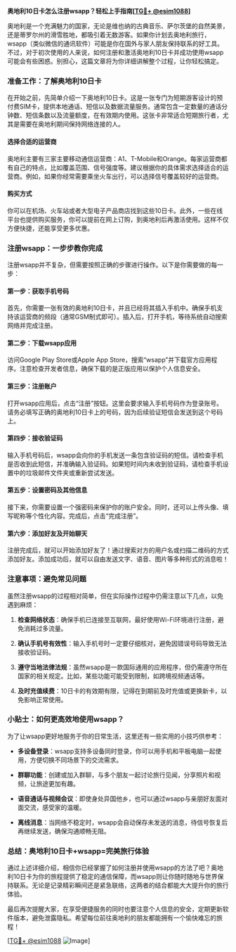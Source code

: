 **奥地利10日卡怎么注册wsapp？轻松上手指南[[TG💪+ @esim1088](https://t.me/s/esim1088)]**

奥地利是一个充满魅力的国家，无论是维也纳的古典音乐、萨尔茨堡的自然美景，还是蒂罗尔州的滑雪胜地，都吸引着无数游客。如果你计划去奥地利旅行，wsapp（类似微信的通讯软件）可能是你在国外与家人朋友保持联系的好工具。不过，对于初次使用的人来说，如何注册和激活奥地利10日卡并成功使用wsapp可能会有些困惑。别担心，这篇文章将为你详细讲解整个过程，让你轻松搞定。

### 准备工作：了解奥地利10日卡

在开始之前，先简单介绍一下奥地利10日卡。这是一张专门为短期游客设计的预付费SIM卡，提供本地通话、短信以及数据流量服务。通常包含一定数量的通话分钟数、短信条数以及流量额度，在有效期内使用。这张卡非常适合短期旅行者，尤其是需要在奥地利期间保持网络连接的人。

#### 选择合适的运营商
奥地利主要有三家主要移动通信运营商：A1、T-Mobile和Orange。每家运营商都有自己的特点，比如覆盖范围、信号强度等。建议根据你的具体需求选择适合的运营商。例如，如果你经常需要乘坐火车出行，可以选择信号覆盖较好的运营商。

#### 购买方式
你可以在机场、火车站或者大型电子产品商店找到这些10日卡。此外，一些在线平台也提供购买服务，你可以提前在网上订购，到奥地利后再激活使用。这样不仅方便快捷，还能享受更多优惠。

### 注册wsapp：一步步教你完成

注册wsapp并不复杂，但需要按照正确的步骤进行操作。以下是你需要做的每一步：

#### 第一步：获取手机号码
首先，你需要一张有效的奥地利10日卡，并且已经将其插入手机中。确保手机支持该运营商的频段（通常GSM制式即可）。插入后，打开手机，等待系统自动搜索网络并完成注册。

#### 第二步：下载wsapp应用
访问Google Play Store或Apple App Store，搜索“wsapp”并下载官方应用程序。注意检查开发者信息，确保下载的是正版应用以保护个人信息安全。

#### 第三步：注册账户
打开wsapp应用后，点击“注册”按钮。这里会要求输入手机号码作为登录账号。请务必填写正确的奥地利10日卡上的号码，因为后续验证短信会发送到这个号码上。

#### 第四步：接收验证码
输入手机号码后，wsapp会向你的手机发送一条包含验证码的短信。请检查手机是否收到此短信，并准确输入验证码。如果短时间内未收到验证码，请检查手机设置中的垃圾邮件文件夹或重新尝试发送。

#### 第五步：设置密码及其他信息
接下来，你需要设置一个强密码来保护你的账户安全。同时，还可以上传头像、填写昵称等个性化内容。完成后，点击“完成注册”。

#### 第六步：添加好友及开始聊天
注册完成后，就可以开始添加好友了！通过搜索对方的用户名或扫描二维码的方式添加好友。添加成功后，就可以自由发送文字、语音、图片等多种形式的消息啦！

### 注意事项：避免常见问题

虽然注册wsapp的过程相对简单，但在实际操作过程中仍需注意以下几点，以免遇到麻烦：

1. **检查网络状态**：确保手机已连接至互联网，最好使用Wi-Fi环境进行注册，避免消耗过多流量。
   
2. **确认手机号有效性**：输入手机号时一定要仔细核对，避免因错误号码导致无法接收验证码。

3. **遵守当地法律法规**：虽然wsapp是一款国际通用的应用程序，但仍需遵守所在国家的相关规定。比如，某些功能可能受到限制，如跨境视频通话等。

4. **及时充值续费**：10日卡的有效期有限，记得在到期前及时充值或更换新卡，以免影响正常使用。

### 小贴士：如何更高效地使用wsapp？

为了让wsapp更好地服务于你的日常生活，这里还有一些实用的小技巧供参考：

- **多设备登录**：wsapp支持多设备同时登录，你可以用手机和平板电脑一起使用，方便切换不同场景下的交流需求。
  
- **群聊功能**：创建或加入群聊，与多个朋友一起讨论旅行见闻，分享照片和视频，让旅途更加有趣。

- **语音通话与视频会议**：即使身处异国他乡，也可以通过wsapp与亲朋好友面对面交流，感受家的温暖。

- **离线消息**：当网络不稳定时，wsapp会自动保存未发送的消息，待信号恢复后再继续发送，确保沟通顺畅无阻。

### 总结：奥地利10日卡+wsapp=完美旅行体验

通过上述详细介绍，相信你已经掌握了如何注册并使用wsapp的方法了吧？奥地利10日卡为你的旅程提供了稳定的通信保障，而wsapp则让你随时随地与世界保持联系。无论是记录精彩瞬间还是紧急联络，这两者的结合都能大大提升你的旅行体验。

最后再次提醒大家，在享受便捷服务的同时也要注意个人信息的安全，定期更新软件版本，避免泄露隐私。希望每位前往奥地利的朋友都能拥有一个愉快难忘的旅程！

[[TG💪+ @esim1088](https://t.me/s/esim1088) ![Image](https://i.postimg.cc/4NQfJmqS/Snipaste-2025-05-13-00-14-12.png)]